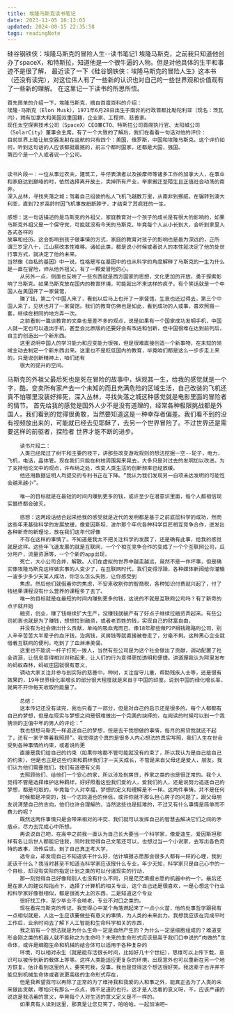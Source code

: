```yaml
---
title: 埃隆马斯克读书笔记
date: 2023-11-05 16:13:03
updated: 2024-08-15 22:35:58
tags: readingNote
---
```

硅谷钢铁侠：埃隆马斯克的冒险人生--读书笔记1
    埃隆马斯克，之前我只知道他创办了spaceX，和特斯拉，知道他是一个很牛逼的人物。但是对他具体的生平和事迹不是很了解，
    最近读了一下《硅谷钢铁侠：埃隆马斯克的冒险人生》这本书（还没有读完），对这位伟人有了一些新的认识也对自己的一些世界观和价值观有了一些新的理解。
    在这里记一下读书的所思所悟。

    首先简单的介绍一下，埃隆马斯克，摘自百度百科的介绍：
    埃隆·马斯克（Elon Musk），1971年6月28日出生于南非的行政首都比勒陀利亚（现名：茨瓦内），拥有加拿大和美国双重国籍，企业家、工程师、慈善家。
    现任太空探索技术公司（SpaceX）CEO兼CTO、特斯拉公司首席执行官、太阳城公司（SolarCity）董事会主席。有了一个大致的了解后，我们在看看一句话对他的评价：
    目前世界上能让航空器发射在返航的只有四个：美国，俄罗斯，中国和埃隆马斯克。这个评价如何，听到这句话的人应该都挺震撼的，前三个都时国家，还都是大国，强国。
    第四个是一个人或者说一个公司。


    读书片段一：一位从事过农夫，建筑工，牛仔表演者以及按摩师等诸多工作的加拿大人，在事业和家庭达到巅峰的时，依然选择离开故土，卖掉所有产业，举家搬迁至陌生且正值社会动荡的南非。
    深入丛林，寻找失落之城；驾着自己组装的私人飞机飞越数万里，从南非到挪威，在辗转到澳大利亚，直到72岁高龄时因飞机事故扭断脖子，才结束了其疯狂的一生。

    感想：这一句话描述的是马斯克的外祖父，家庭教育对一个孩子的成长是有很大的影响的，如果马斯克外祖父是一个保守党，可能就没有今天的马斯克，毕竟每个人从小长到大，会听到家里人各式各样的
    故事和经历。这会影响到孩子做事情的方式，家庭的教育对孩子的影响也是最为深远的，正所 谓三岁定八十，江山易改本性难移。诸如此类，都是说小时候或者说人的本性就决定了他的处世行事方式，就决定了他的未来。
    当然像《自私的基因》中一说，性格是写在基因中的也从科学的角度解释了马斯克的一生为什么是一直在冒险，师从他外祖父，有了一颗爱冒险的心。
        从另外一点，侧面也反映了一些东西就是西方国家的思想，文化更加的开放，勇于探索影响了马斯克。如果马斯克放在国内的教育环境，可能就出不来这样的疯子。有个笑话就是一个中国人在美国开了一家餐馆，
        赚了钱，第二个中国人来了，看到以后马上也开了一家餐馆，生意也还过得去，第三个中国人来了，见状也开了一家餐馆。我们的教育仿佛也是如此，看到成功的人或事，喜欢照搬一套，继续在相同的地方弄一次。
        之前看到一篇谈教育的文章也是差不多的观点，说是如果有一个国家成功发明手机，中国人就一定也可以造出手机，甚至会比原版的还要好会有改进和创新，但中国很难在达到前列后，自主的创造出一个新东西。
        这里说明中国人的学习能力和应变能力很强，但是很难直接创造一个新事物，在未知的领域主动去制定一个新东西出来。这里也不是贬低国内的教育，毕竟咱们都是这么一步步走上来的，只是说创新精神上，咱们还有
        很大的提升的空间。
马斯克的外祖父最后死也是死在冒险的故事中，纵观其一生，给我的感觉就是一个字，酷。变卖所有家产去一个未知的而且充满危险的区域生活，自己改装的飞机还真不怕哪里没装好摔死，深入丛林，寻找失落之城这种感觉就是电影里面的冒险者的情节。
首先给我的感觉是国外人少不是没有道理的，经常各种极限挑战都是外国人，我们看到的觉得很勇敢，当然要知道这是一种幸存者偏差。我们看不到的没有视频放出来的，可能就已经去见耶稣了，去另一个世界冒险了。不过世界还是需要这样的前驱者，探险者
世界才能不断的进步。

        读书片段二：
        人类已经爬过了树干和主要的枝干，讲那些改变游戏规则的想法挖掘一空--轮子，电力，飞机，电话，晶体管。现在我们只能在树枝周围晃来晃去，大多只是对过去的发明加以改进。为了支持他论文中的观点，许布纳之处，改变人类生活的创新频率已经放缓。
        他还用数据证明人均提交的专利书正在下降。“我认为我们发现另一白项未达发明的可能性会越来越小”。

        唯一的目标就是在最短的时间内赚到更多的钱，或许至少在潜意识里面，每个人都相信现实最终都会破灭。

        感想：这两段话结合起来给我的感受就是近代的发明都是基于之前底层科学的成功，然而这些年来基础科学的发展放缓，像爱因斯坦，波尔那个年代各种科学巨匠相互竞争合作，迸发出各种新奇的新理论，放在我们这年代好像
        不存在这样的事情了。不知道是我太不把关注科学的发展了，还是确有此事，给我的感觉就是这样。这些年飞速发展的就是互联网，一个个相互竞争合作的变成了一个个互联网公司，瓜分用户，流量资源等，一个个新的app出现，
        死亡，大小公司合并，解散。人们在虚拟的世界中越走越远，虽然不是一件坏事，但是确实像埃隆马斯克这样做实事的人变少了，在互联网时代，我们变得浮躁，各种媒体新闻给你灌输一波多少多少天某人成功，你怎么怎么失败，让你感受到
        焦虑。然后他们就借着你的焦虑，不安来收割你的智商税，各种知识付费就兴起了，付了钱结果课程没有什么营养的课程多了去了。
        唯一的目标就是在最短的时间内赚到更多的钱，这说的不就是互联网公司吗？有了新奇的点子就开始
        融资，创业，赚了钱继续扩大生产，没赚钱就破产有了好点子继续拉融资弄起来。有些公司初衷也就是为了赚钱，想想拉到融资，或者老百姓的钱，实现自己的财富自由，
        并没有为社会做出什么贡献，单纯的吸血鬼而已，像18年那些做P2P捐钱跑路的公司，别人辛辛苦苦大半辈子的血汗钱，治病钱，买房钱等就直接被卷走了，分毫不剩。这种黑心企业就借着互联网的便利，吃到了了血淋淋美餐。
        这里也不能说一杆子打死一拨人，当然有些公司是为这个社会做出了贡献，调动配置了社会资源，让信息变得相对对称起来，让人们的行为变得更加透明和便捷。讲道理我认为阿里发布的蚂蚁森林，蚂蚁庄园就很有意义，
        调动大家关注并参与到实际的慈善中。种树，关注留守儿童，帮助残疾人士等，还是很有效果的，19年世界绿化率增长的部分很大程度就是来自于中国的印度。说到中国的绿化增长率，就离不开你每天收取的能量了。

        总结：
        这本传记还没有读完，我也只看了一部分，但是对自己的启示还是很多的。每个人都都有自己的梦想，但是在现实与梦想之间是很难做出一个完美的抉择的，在阅读的时候可以到一个我猜测的正值中年的男人的评论：“
        我也想想马斯克一样追逐自己的梦想，但是去干我想做的事情，每月的房贷我就还不起了，还有一家子等着我照顾”。我觉得这个真的是很多人内心想法的真实写照，我们人生在世会受到各种事情的约束，或者说的更
        直接是我们给自己的约束（如果你啥都不管可能就没有约束了，所以我认为是自己给自己的约束），但是也正是这些约束和羁绊我们才一天天成长，不管是来自父母还是爱人，朋友。我们认为他们需要我们，我们有道德有义务
        去照顾他们，给他们一个安心的家，所以涉及到房贷，养家之类的也是很正常的。我个人觉得不管是选择维护这种羁绊，好好照看这些我们爱的人，爱我们的人，还是说努力追逐自己的梦想，都是可取的，毕竟每个人对幸福，梦想的定义和理解是不一样。这两件事情，并不是任何
        时候都是冲突的，找一个志同道合的伴侣，或许你就不那么担心房子的问题了，跟父母朋友说清楚自己的志向，他们也许会理解的，当然这些也是挺难的，不过又有什么事情是简单而不费力的呢？
        既然这两件事情只是会带来相对的冲突，我们就可以发挥自己的智慧去解决它们之间的矛盾点，尽力去完成心中所想。
        再说说自己吧，在高中之前我一直认为自己长大要当一个科学家，像爱迪生，爱因斯坦那样有名让后世人都能记住我，同时我觉得自己文笔还可以，也想过当一个小说家，去写出各色奇特的故事，流传后世。到了自己真正考大学，
        选专业，却发现自己不知道该干什么好，估计填报志愿那会很多人都有一样的心理，我到底该干什么？我当时甚至不知道当科学家应该报什么专业，年少无知，科学家只是自己心中的一个目标，却没有实际的指定计划之类的可以付诸现实的行动，
        那一刻觉得自己好像和别人也没有什么不同，只是茫茫填报志愿的机器中的一个。最后还是在家人的建议和指点下，选择了计算机的相关专业，这个自己还是很喜欢，一是心想这个行业和科学家好像很相似，都是很高大上的东西，二是知道这个专业
        很好找工作，至少毕业不会啃老，专业不对口之类的。
        现在看完马斯克的传记，我觉得心中某个角落燃起来了一点小火苗，他的处事哲学跟我有一点相似就是，人这一生应该要做些有意义的事情，为人类的未来出力。我想我应该在完成平时工作后，业余时间去了解下人工智能和生命科学相关的东西，
        我之前有一个想法就是为什么生命一定是自然产生的？为什么一定是细胞组成的？难道变形金刚之类的机器人就不能称之为生命吗？未来的生命形式应该是高于我们口中说的“肉做的”生命体，或许是细胞生命和机械的结合体可以适用于各种复杂的
        环境，可以相对永生（就是能存活很长时间，比如好几十个世纪），思维可以上传下载，意识可以被传到新的载体上等等。这样人类能适应更复杂的环境，出现意外也可以重新在另一个地方恢复。估计看到这里的人，要笑死我，没事，我也是觉得这个想法很好笑。我这辈子也许并不能见到机械生命体或者说更高级的生命形式存在，
        但是我希望我可以再除了正常的为了维持我和我爱的人和事之外，能真正去为了人类的未来做出贡献，哪怕只有那么一点点，微不足道的也行。这才是人活着的意义呀，不，应该严谨的说这是我活着的意义，毕竟每个人对生活的意义定义是不一样的。
        如果真有人读到这里，那真是让您见笑了，哈哈哈。一起加油吧~

